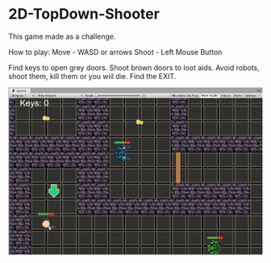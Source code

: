 # 2D-TopDown-Shooter
This game made as a challenge.

How to play:
Move - WASD or arrows
Shoot - Left Mouse Button

Find keys to open grey doors.
Shoot brown doors to loot aids.
Avoid robots, shoot them, kill them or you wiil die.
Find the EXIT.

<div align="left"><img src="screenshot.jpg"/></div>
